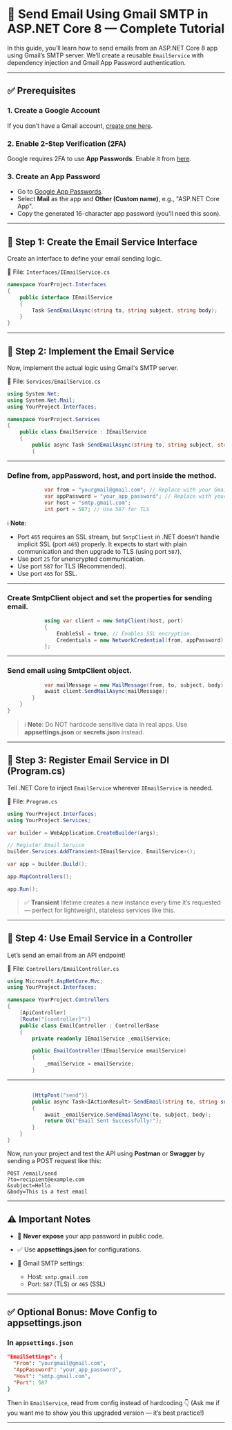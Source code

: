 # 📧 Send Email Using Gmail SMTP in ASP.NET Core 8 — Complete Tutorial

In this guide, you’ll learn how to send emails from an ASP.NET Core 8 app using Gmail’s SMTP server.
We’ll create a reusable `EmailService` with dependency injection and Gmail App Password authentication.

---

## ✅ Prerequisites

### 1. Create a Google Account

If you don’t have a Gmail account, [create one here](https://accounts.google.com/signup).

### 2. Enable 2-Step Verification (2FA)

Google requires 2FA to use **App Passwords**.
Enable it from [here](https://support.google.com/accounts/answer/185839?hl=en).

### 3. Create an App Password

- Go to [Google App Passwords](https://support.google.com/mail/answer/185833?hl=en).
- Select **Mail** as the app and **Other (Custom name)**, e.g., "ASP.NET Core App".
- Copy the generated 16-character app password (you'll need this soon).

---

## 🚀 Step 1: Create the Email Service Interface

Create an interface to define your email sending logic.

📄 File: `Interfaces/IEmailService.cs`

```csharp
namespace YourProject.Interfaces
{
    public interface IEmailService
    {
        Task SendEmailAsync(string to, string subject, string body);
    }
}
```

---

## 🚀 Step 2: Implement the Email Service

Now, implement the actual logic using Gmail's SMTP server.

📄 File: `Services/EmailService.cs`

```csharp
using System.Net;
using System.Net.Mail;
using YourProject.Interfaces;

namespace YourProject.Services
{
    public class EmailService : IEmailService
    {
        public async Task SendEmailAsync(string to, string subject, string body)
        {

```

---

### Define from, appPassword, host, and port inside the method.

```csharp
            var from = "yourgmail@gmail.com"; // Replace with your Gmail
            var appPassword = "your_app_password"; // Replace with your App Password
            var host = "smtp.gmail.com";
            int port = 587; // Use 587 for TLS
```

ℹ️ **Note**:

- Port `465` requires an SSL stream, but `SmtpClient` in .NET doesn’t handle implicit SSL (port `465`) properly. It expects to start with plain communication and then upgrade to TLS (using port `587`).
- Use port `25` for unencrypted communication.
- Use port `587` for TLS (Recommended).
- Use port `465` for SSL.

---

### Create SmtpClient object and set the properties for sending email.

```csharp
            using var client = new SmtpClient(host, port)
            {
                EnableSsl = true, // Enables SSL encryption.
                Credentials = new NetworkCredential(from, appPassword)
            };
```

---

### Send email using SmtpClient object.

```csharp
            var mailMessage = new MailMessage(from, to, subject, body);
            await client.SendMailAsync(mailMessage);
        }
    }
}
```

> ℹ️ **Note**: Do NOT hardcode sensitive data in real apps. Use **appsettings.json** or **secrets.json** instead.

---

## 🚀 Step 3: Register Email Service in DI (Program.cs)

Tell .NET Core to inject `EmailService` wherever `IEmailService` is needed.

📄 File: `Program.cs`

```csharp
using YourProject.Interfaces;
using YourProject.Services;

var builder = WebApplication.CreateBuilder(args);

// Register Email Service
builder.Services.AddTransient<IEmailService, EmailService>();

var app = builder.Build();

app.MapControllers();

app.Run();
```

> ✅ **Transient** lifetime creates a new instance every time it’s requested — perfect for lightweight, stateless services like this.

---

## 🚀 Step 4: Use Email Service in a Controller

Let’s send an email from an API endpoint!

📄 File: `Controllers/EmailController.cs`

```csharp
using Microsoft.AspNetCore.Mvc;
using YourProject.Interfaces;

namespace YourProject.Controllers
{
    [ApiController]
    [Route("[controller]")]
    public class EmailController : ControllerBase
    {
        private readonly IEmailService _emailService;

        public EmailController(IEmailService emailService)
        {
            _emailService = emailService;
        }
```

---

```csharp

        [HttpPost("send")]
        public async Task<IActionResult> SendEmail(string to, string subject, string body)
        {
            await _emailService.SendEmailAsync(to, subject, body);
            return Ok("Email Sent Successfully!");
        }
    }
}
```

Now, run your project and test the API using **Postman** or **Swagger** by sending a POST request like this:

```
POST /email/send
?to=recipient@example.com
&subject=Hello
&body=This is a test email
```

---

## ⚠️ Important Notes

- 🔐 **Never expose** your app password in public code.
- ✅ Use **appsettings.json** for configurations.
- 📧 Gmail SMTP settings:

  - Host: `smtp.gmail.com`
  - Port: `587` (TLS) or `465` (SSL)

---

## ✅ Optional Bonus: Move Config to appsettings.json

### In `appsettings.json`

```json
"EmailSettings": {
  "From": "yourgmail@gmail.com",
  "AppPassword": "your_app_password",
  "Host": "smtp.gmail.com",
  "Port": 587
}
```

Then in `EmailService`, read from config instead of hardcoding 👇
(Ask me if you want me to show you this upgraded version — it’s best practice!)

---

